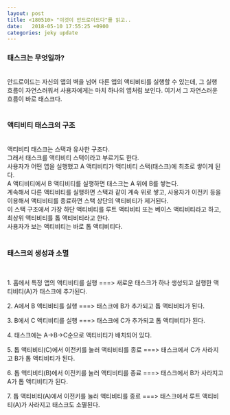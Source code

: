 ```yaml
---
layout: post
title: <180510> "이것이 안드로이드다"를 읽고..
date:   2018-05-10 17:55:25 +0900
categories: jeky update
---
```


<h3>태스크는 무엇일까?</h3><br>
안드로이드는 자신의 앱의 벽을 넘어 다른 앱의 액티비티를 실행할 수 있는데, 그 실행 흐름이 자연스러워서 사용자에게는 마치 하나의 앱처럼 보인다.
여기서 그 자연스러운 흐름이 바로 태스크다.

<br>
<br>
<h3>액티비티 태스크의 구조</h3><br>
액티비티 태스크는 스택과 유사한 구조다.<br>
그래서 태스크를 액티비티 스택이라고 부르기도 한다.<br>
사용자가 어떤 앱을 실행했고 A 액티비티가 액티비티 스택(태스크)에 최초로 쌓이게 된다.<br>
A 액티비티에서 B 액티비티를 실행하면 태스크는 A 위에 B를 쌓는다.<br>
계속해서 다른 액티비티를 실행하면 스택과 같이 계속 위로 쌓고, 사용자가 이전키 등을 이용해서 액티비티를 종료하면 스택 상단의 액티비티가 제거된다.<br>
이 스택 구조에서 가장 하단 액티비티를 루트 액티비티 또는 베이스 액티비티라고 하고, 최상위 액티비티를 톱 액티비티라고 한다.<br>
사용자가 보는 액티비티는 바로 톱 액티비티다.<br>

<br>
<h3>태스크의 생성과 소멸</h3><br>
<p>1. 홈에서 특정 앱의 액티비티를 실행 ===> 새로운 태스크가 하나 생성되고 실행한 액티비티(A)가 태스크에 추가된다.</p>
<p>2. A에서 B 액티비티를 실행 ===> 태스크에 B가 추가되고 톱 액티비티가 된다.</p>
<p>3. B에서 C 액티비티를 실행 ===> 태스크에 C가 추가되고 톱 액티비티가 된다.</p>
<p>4. 태스크에는 A->B->C순으로 액티비티가 배치되어 있다.</p>
<p>5. 톱 액티비티(C)에서 이전키를 눌러 액티비티를 종료 ===> 태스크에서 C가 사라지고 B가 톱 액티비티가 된다. </p>
<p>6. 톱 액티비티(B)에서 이전키를 눌러 액티비티를 종료 ===> 태스크에서 B가 사라지고 A가 톱 액티비티가 된다. </p>
<p>7. 톱 액티비티(A)에서 이전키를 눌러 액티비티를 종료 ===> 태스크에서 루트 액티비티(A)가 사라지고 태스크도 소멸된다.  </p>
